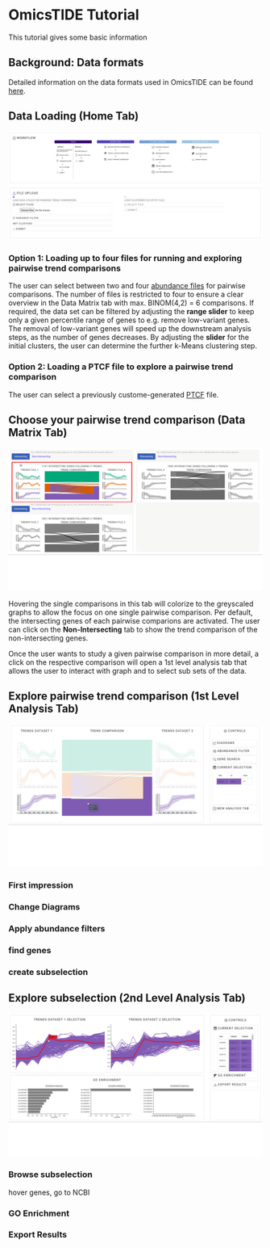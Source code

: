 # OmicsTIDE Tutorial
This tutorial gives some basic information

## Background: Data formats
Detailed information on the data formats used in OmicsTIDE can be found [here](DATAFORMATS.md).

## Data Loading (Home Tab)
<p align="center">
  <img src="../images/home.png" />
</p>

### Option 1: Loading up to four files for running and exploring pairwise trend comparisons
The user can select between two and four [abundance files](DATAFORMATS.md) for pairwise comparisons. The number of files is restricted to four to ensure a clear overview in the Data Matrix tab with max. BINOM(4,2) = 6 comparisons. If required, the data set can be filtered by adjusting the **range slider** to keep only a given percentile range of genes to e.g. remove low-variant genes. The removal of low-variant genes will speed up the downstream analysis steps, as the number of genes decreases. By adjusting the **slider** for the initial clusters, the user can determine the further k-Means clustering step. 

### Option 2: Loading a PTCF file to explore a pairwise trend comparison
The user can select a previously custome-generated [PTCF](DATAFORMATS.md) file.

## Choose your pairwise trend comparison (Data Matrix Tab)
<p align="center">
  <img src="../images/One.svg" />
</p>

Hovering the single comparisons in this tab will colorize to the greyscaled graphs to allow the focus on one single pairwise comparison. Per default, the intersecting genes of each pairwise comparions are activated. The user can click on the **Non-Intersecting** tab to show the trend comparison of the non-intersecting genes.

Once the user wants to study a given pairwise comparison in more detail, a click on the respective comparison will open a 1st level analysis tab that allows the user to interact with graph and to select sub sets of the data. 

## Explore pairwise trend comparison (1st Level Analysis Tab)

<p align="center">
  <img src="../images/Two.svg" />
</p>


### First impression

### Change Diagrams

### Apply abundance filters

### find genes

### create subselection




## Explore subselection (2nd Level Analysis Tab)

<p align="center">
  <img src="../images/Three.svg" />
</p>


### Browse subselection
hover genes, go to NCBI

### GO Enrichment

### Export Results


